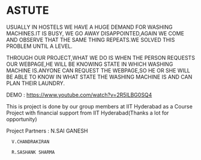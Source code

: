 # ASTUTE

USUALLY IN HOSTELS WE HAVE A HUGE DEMAND FOR WASHING MACHINES.IT IS BUSY, WE GO AWAY DISAPPOINTED,AGAIN WE COME AND OBSERVE THAT THE SAME THING REPEATS.WE SOLVED THIS PROBLEM UNTIL A LEVEL.

THROUGH OUR PROJECT,WHAT WE DO IS WHEN THE PERSON REQUESTS OUR WEBPAGE,HE WILL BE KNOWING STATE IN WHICH WASHING MACHINE IS.ANYONE CAN REQUEST THE WEBPAGE,SO HE OR SHE WILL BE ABLE TO KNOW IN WHAT STATE THE WASHING MACHINE IS AND CAN PLAN THEIR LAUNDRY.

DEMO : https://www.youtube.com/watch?v=2R5lLBG0SQ4

This is project is done by our group members at IIT Hyderabad as a Course Project with financial support from IIT Hyderabad(Thanks a lot
for opportunity)

Project Partners :
      N.SAI GANESH 
      
      V.CHANDRAKIRAN
      
      R.SASHANK SHARMA
